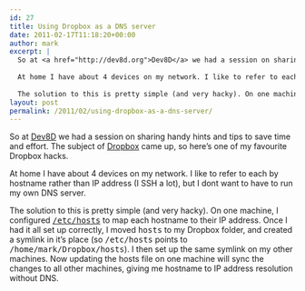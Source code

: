 ```yaml
---
id: 27
title: Using Dropbox as a DNS server
date: 2011-02-17T11:18:20+00:00
author: mark
excerpt: |
  So at <a href="http://dev8d.org">Dev8D</a> we had a session on sharing handy hints and tips to save time and effort.  The subject of <a href="http://dropbox.com">Dropbox</a> came up, so here's one of my favourite Dropbox hacks.
  
  At home I have about 4 devices on my network. I like to refer to each by hostname rather than IP address (I SSH a lot), but I dont want to have to run my own DNS server.
  
  The solution to this is pretty simple (and very hacky). On one machine, I configured <a href="http://unixhelp.ed.ac.uk/CGI/man-cgi?hosts"><tt>/etc/hosts</tt></a> to map each hostname to their IP address. Once I had it all set up correctly, I moved <tt>hosts</tt> to my Dropbox folder, and created a symlink in it's place (so <tt>/etc/hosts</tt> points to <tt>/home/mark/Dropbox/hosts</tt>). I then set up the same symlink on my other machines. Now updating the hosts file on one machine will sync the changes to all other machines, giving me hostname to IP address resolution without DNS.
layout: post
permalink: /2011/02/using-dropbox-as-a-dns-server/
---
```

So at [Dev8D](http://dev8d.org) we had a session on sharing handy hints and tips to save time and effort. The subject of [Dropbox](http://dropbox.com) came up, so here&#8217;s one of my favourite Dropbox hacks.

At home I have about 4 devices on my network. I like to refer to each by hostname rather than IP address (I SSH a lot), but I dont want to have to run my own DNS server.

The solution to this is pretty simple (and very hacky). On one machine, I configured [<tt>/etc/hosts</tt>](http://man7.org/linux/man-pages/man5/hosts.5.html) to map each hostname to their IP address. Once I had it all set up correctly, I moved <tt>hosts</tt> to my Dropbox folder, and created a symlink in it&#8217;s place (so <tt>/etc/hosts</tt> points to <tt>/home/mark/Dropbox/hosts</tt>). I then set up the same symlink on my other machines. Now updating the hosts file on one machine will sync the changes to all other machines, giving me hostname to IP address resolution without DNS.
